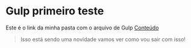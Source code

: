 # Gulp primeiro teste

Este é o link da minha pasta com o arquivo de Gulp [Conteúdo](/Exemplos)

> Isso está sendo uma novidade vamos ver como vou sair com isso!
